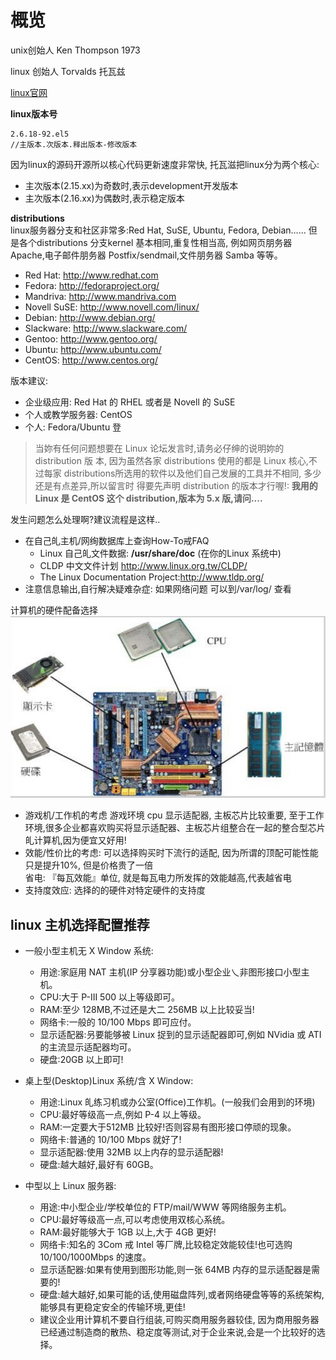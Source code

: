 # 概览

unix创始人 Ken Thompson 1973   

linux 创始人 Torvalds 托瓦兹  

[linux官网](https://www.kernel.org/)

**linux版本号**   

    2.6.18-92.el5 
    //主版本.次版本.释出版本-修改版本

因为linux的源码开源所以核心代码更新速度非常快, 托瓦滋把linux分为两个核心:   
* 主次版本(2.15.xx)为奇数时,表示development开发版本
* 主次版本(2.16.xx)为偶数时,表示稳定版本

**distributions**  
linux服务器分支和社区非常多:Red Hat, SuSE, Ubuntu, Fedora, Debian…… 但是各个distributions 分支kernel 基本相同,重复性相当高, 例如网页朋务器 Apache,电子邮件朋务器 Postfix/sendmail,文件朋务器 Samba 等等。

- Red Hat: http://www.redhat.com
- Fedora: http://fedoraproject.org/
- Mandriva: http://www.mandriva.com
- Novell SuSE: http://www.novell.com/linux/
- Debian: http://www.debian.org/
- Slackware: http://www.slackware.com/
- Gentoo: http://www.gentoo.org/
- Ubuntu: http://www.ubuntu.com/
- CentOS: http://www.centos.org/


版本建议:   
+ 企业级应用: Red Hat 的 RHEL 或者是 Novell 的 SuSE
+ 个人或教学服务器:   CentOS
+ 个人: Fedora/Ubuntu 登

 

>当妳有任何问题想要在 Linux 论坛发言时,请务必仔绅的说明妳的 distribution 版 本, 因为虽然各家  distributions 使用的都是 Linux 核心,不过每家 distributions所选用的软件以及他们自己发展的工具并不相同, 多少还是有点差异,所以留言时 得要先声明 distribution 的版本才行喔!: **我用的 Linux 是 CentOS 这个 distribution,版本为 5.x 版,请问....**



发生问题怎么处理啊?建议流程是这样..
- 在自己癿主机/网绚数据库上查询How-To戒FAQ
  + Linux 自己癿文件数据: **/usr/share/doc** (在你的Linux 系统中) 
  + CLDP 中文文件计划 http://www.linux.org.tw/CLDP/
  + The Linux Documentation Project:http://www.tldp.org/
- 注意信息输出,自行解决疑难杂症:
  如果网络问题 可以到/var/log/ 查看


计算机的硬件配备选择   
![主板](./img/主板1.png)   

- 游戏机/工作机的考虑 游戏环境 cpu 显示适配器, 主板芯片比较重要, 至于工作环境,很多企业都喜欢购买将显示适配器、主板芯片组整合在一起的整合型芯片癿计算机,因为便宜又好用!
- 效能/性价比的考虑: 可以选择购买时下流行的适配, 因为所谓的顶配可能性能只是提升10%, 但是价格贵了一倍  
  省电: 『每瓦效能』单位, 就是每瓦电力所发挥的效能越高,代表越省电 
- 支持度效应: 选择的的硬件对特定硬件的支持度

linux 主机选择配置推荐
--------------

+ 一般小型主机无 X Window 系统:
    - 用途:家庭用 NAT 主机(IP 分享器功能)或小型企业乀非图形接口小型主机。
    - CPU:大于 P-III 500 以上等级即可。
    - RAM:至少 128MB,不过还是大二 256MB 以上比较妥当!
    - 网络卡:一般的 10/100 Mbps 即可应付。
    - 显示适配器:叧要能够被 Linux 捉到的显示适配器即可,例如 NVidia 或 ATI 的主流显示适配器均可。
    - 硬盘:20GB 以上即可!


+ 桌上型(Desktop)Linux 系统/含 X Window:
    - 用途:Linux 癿练习机或办公室(Office)工作机。(一般我们会用到的环境) 
    - CPU:最好等级高一点,例如 P-4 以上等级。
    - RAM:一定要大于512MB 比较好!否则容易有图形接口停顽的现象。 
    - 网络卡:普通的 10/100 Mbps 就好了!
    - 显示适配器:使用 32MB 以上内存的显示适配器!
    - 硬盘:越大越好,最好有 60GB。
+ 中型以上 Linux 服务器:
    - 用途:中小型企业/学校单位的 FTP/mail/WWW 等网络服务主机。
    - CPU:最好等级高一点,可以考虑使用双核心系统。
    - RAM:最好能够大于 1GB 以上,大于 4GB 更好!
    - 网络卡:知名的 3Com 戒 Intel 等厂牌,比较稳定效能较佳!也可选购 10/100/1000Mbps 的速度。
    - 显示适配器:如果有使用到图形功能,则一张 64MB 内存的显示适配器是需要的!
    - 硬盘:越大越好,如果可能的话,使用磁盘阵列,或者网络硬盘等等的系统架构, 能够具有更稳定安全的传输环境,更佳!
    - 建议企业用计算机不要自行组装,可购买商用服务器较佳, 因为商用服务器已经通过制造商的散热、稳定度等测试,对于企业来说,会是一个比较好的选择。



  







